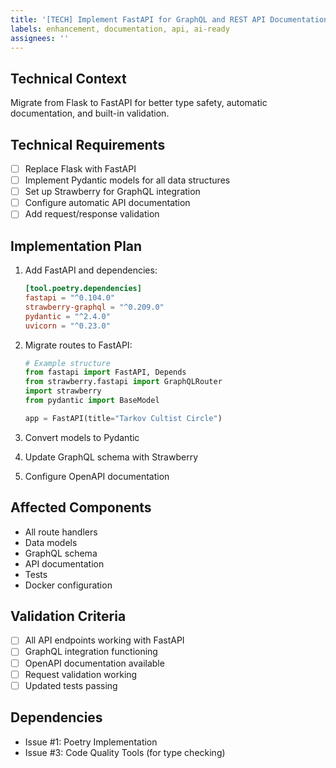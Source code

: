 ```yaml
---
title: '[TECH] Implement FastAPI for GraphQL and REST API Documentation'
labels: enhancement, documentation, api, ai-ready
assignees: ''
---
```


## Technical Context
Migrate from Flask to FastAPI for better type safety, automatic documentation, and built-in validation.

## Technical Requirements
- [ ] Replace Flask with FastAPI
- [ ] Implement Pydantic models for all data structures
- [ ] Set up Strawberry for GraphQL integration
- [ ] Configure automatic API documentation
- [ ] Add request/response validation

## Implementation Plan
1. Add FastAPI and dependencies:
   ```toml
   [tool.poetry.dependencies]
   fastapi = "^0.104.0"
   strawberry-graphql = "^0.209.0"
   pydantic = "^2.4.0"
   uvicorn = "^0.23.0"
   ```

2. Migrate routes to FastAPI:
   ```python
   # Example structure
   from fastapi import FastAPI, Depends
   from strawberry.fastapi import GraphQLRouter
   import strawberry
   from pydantic import BaseModel

   app = FastAPI(title="Tarkov Cultist Circle")
   ```

3. Convert models to Pydantic
4. Update GraphQL schema with Strawberry
5. Configure OpenAPI documentation

## Affected Components
- All route handlers
- Data models
- GraphQL schema
- API documentation
- Tests
- Docker configuration

## Validation Criteria
- [ ] All API endpoints working with FastAPI
- [ ] GraphQL integration functioning
- [ ] OpenAPI documentation available
- [ ] Request validation working
- [ ] Updated tests passing

## Dependencies
- Issue #1: Poetry Implementation
- Issue #3: Code Quality Tools (for type checking)